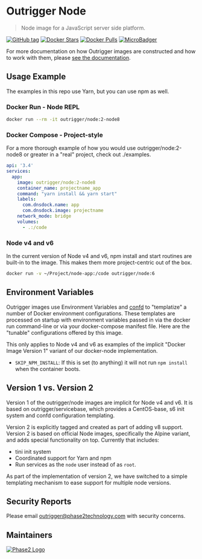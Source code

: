 # Outrigger Node

> Node image for a JavaScript server side platform.

[![GitHub tag](https://img.shields.io/github/tag/phase2/docker-node.svg)](https://github.com/phase2/docker-node)
[![Docker Stars](https://img.shields.io/docker/stars/outrigger/node.svg)](https://hub.docker.com/r/outrigger/node)
[![Docker Pulls](https://img.shields.io/docker/pulls/outrigger/node.svg)](https://hub.docker.com/r/outrigger/node)
[![MicroBadger](https://images.microbadger.com/badges/image/outrigger/node.svg)](https://microbadger.com/images/outrigger/node "Get your own image badge on microbadger.com")

For more documentation on how Outrigger images are constructed and how to work
with them, please [see the documentation](http://docs.outrigger.sh/).

## Usage Example

The examples in this repo use Yarn, but you can use npm as well.

### Docker Run - Node REPL

```bash
docker run --rm -it outrigger/node:2-node8
```

### Docker Compose - Project-style

For a more thorough example of how you would use outrigger/node:2-node8 or greater
in a "real" project, check out ./examples.

```yaml
api: '3.4'
services:
  app:
    image: outrigger/node:2-node8
    container_name: projectname_app
    command: "yarn install && yarn start"
    labels:
      com.dnsdock.name: app
      com.dnsdock.image: projectname
    network_mode: bridge
    volumes:
      - .:/code
```

### Node v4 and v6

In the current version of Node v4 and v6, npm install and start routines are
built-in to the image. This makes them more project-centric out of the box.

```bash
docker run -v ~/Project/node-app:/code outrigger/node:6
```

## Environment Variables

Outrigger images use Environment Variables and [confd](https://github.com/kelseyhightower/confd)
to "templatize" a number of Docker environment configurations. These templates are
processed on startup with environment variables passed in via the docker run
command-line or via your docker-compose manifest file. Here are the "tunable"
configurations offered by this image.

This only applies to Node v4 and v6 as examples of the implicit "Docker Image Version 1"
variant of our docker-node implementation.

* `SKIP_NPM_INSTALL`: If this is set (to anything) it will not run `npm install` when the container boots.

## Version 1 vs. Version 2

Version 1 of the outrigger/node images are implicit for Node v4 and v6.
It is based on outrigger/servicebase, which provides a CentOS-base, s6 init system
and confd configuration templating.

Version 2 is explicitly tagged and created as part of adding v8 support.
Version 2 is based on official Node images, specifically the Alpine variant, and
adds special functionality on top. Currently that includes:

* tini init system
* Coordinated support for Yarn and npm
* Run services as the `node` user instead of as `root`.

As part of the implementation of version 2, we have switched to a simple templating
mechanism to ease support for multiple node versions.

## Security Reports

Please email outrigger@phase2technology.com with security concerns.

## Maintainers

[![Phase2 Logo](https://s3.amazonaws.com/phase2.public/logos/phase2-logo.png)](https://www.phase2technology.com)
